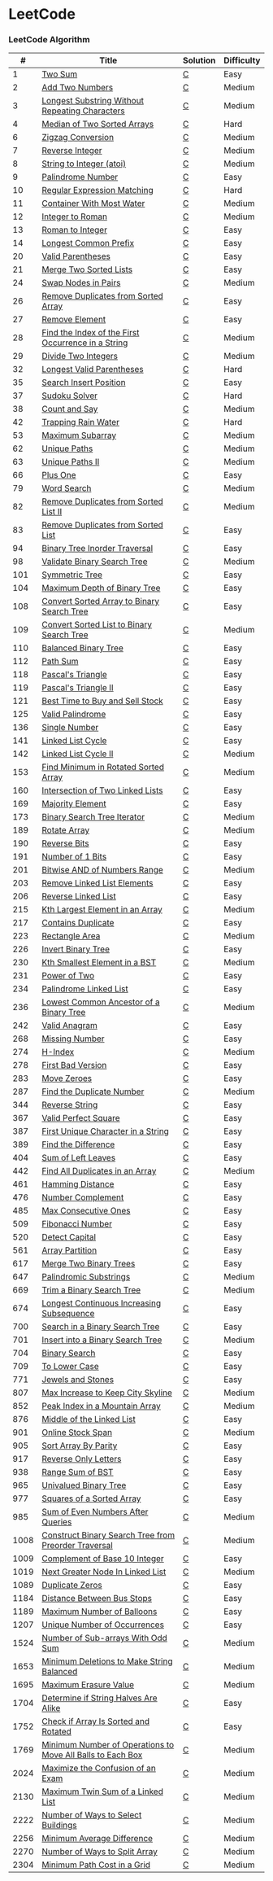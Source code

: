 
# LeetCode

### LeetCode Algorithm

| #    | Title                                                                                                                                                  | Solution          | Difficulty |
| ---- | ------------------------------------------------------------------------------------------------------------------------------------------------------ | ----------------- | ---------- |
| 1    | [Two Sum](https://leetcode.com/problems/two-sum)                                                                                                       | [C](./src/1.c)    | Easy       |
| 2    | [Add Two Numbers](https://leetcode.com/problems/add-two-numbers)                                                                                       | [C](./src/2.c)    | Medium     |
| 3    | [Longest Substring Without Repeating Characters](https://leetcode.com/problems/longest-substring-without-repeating-characters)                         | [C](./src/3.c)    | Medium     |
| 4    | [Median of Two Sorted Arrays](https://leetcode.com/problems/median-of-two-sorted-arrays)                                                               | [C](./src/4.c)    | Hard       |
| 6    | [Zigzag Conversion](https://leetcode.com/problems/zigzag-conversion)                                                                                   | [C](./src/6.c)    | Medium     |
| 7    | [Reverse Integer](https://leetcode.com/problems/reverse-integer)                                                                                       | [C](./src/7.c)    | Medium     |
| 8    | [String to Integer (atoi)](https://leetcode.com/problems/string-to-integer-atoi)                                                                       | [C](./src/8.c)    | Medium     |
| 9    | [Palindrome Number](https://leetcode.com/problems/palindrome-number)                                                                                   | [C](./src/9.c)    | Easy       |
| 10   | [Regular Expression Matching](https://leetcode.com/problems/regular-expression-matching)                                                               | [C](./src/10.c)   | Hard       |
| 11   | [Container With Most Water](https://leetcode.com/problems/container-with-most-water)                                                                   | [C](./src/11.c)   | Medium     |
| 12   | [Integer to Roman](https://leetcode.com/problems/integer-to-roman)                                                                                     | [C](./src/12.c)   | Medium     |
| 13   | [Roman to Integer](https://leetcode.com/problems/roman-to-integer)                                                                                     | [C](./src/13.c)   | Easy       |
| 14   | [Longest Common Prefix](https://leetcode.com/problems/longest-common-prefix)                                                                           | [C](./src/14.c)   | Easy       |
| 20   | [Valid Parentheses](https://leetcode.com/problems/valid-parentheses)                                                                                   | [C](./src/20.c)   | Easy       |
| 21   | [Merge Two Sorted Lists](https://leetcode.com/problems/merge-two-sorted-lists)                                                                         | [C](./src/21.c)   | Easy       |
| 24   | [Swap Nodes in Pairs](https://leetcode.com/problems/swap-nodes-in-pairs)                                                                               | [C](./src/24.c)   | Medium     |
| 26   | [Remove Duplicates from Sorted Array](https://leetcode.com/problems/remove-duplicates-from-sorted-array)                                               | [C](./src/26.c)   | Easy       |
| 27   | [Remove Element](https://leetcode.com/problems/remove-element)                                                                                         | [C](./src/27.c)   | Easy       |
| 28   | [Find the Index of the First Occurrence in a String](https://leetcode.com/problems/find-the-index-of-the-first-occurrence-in-a-string)                 | [C](./src/28.c)   | Medium     |
| 29   | [Divide Two Integers](https://leetcode.com/problems/divide-two-integers)                                                                               | [C](./src/29.c)   | Medium     |
| 32   | [Longest Valid Parentheses](https://leetcode.com/problems/longest-valid-parentheses)                                                                   | [C](./src/32.c)   | Hard       |
| 35   | [Search Insert Position](https://leetcode.com/problems/search-insert-position)                                                                         | [C](./src/35.c)   | Easy       |
| 37   | [Sudoku Solver](https://leetcode.com/problems/sudoku-solver)                                                                                           | [C](./src/37.c)   | Hard       |
| 38   | [Count and Say](https://leetcode.com/problems/count-and-say)                                                                                           | [C](./src/38.c)   | Medium     |
| 42   | [Trapping Rain Water](https://leetcode.com/problems/trapping-rain-water)                                                                               | [C](./src/42.c)   | Hard       |
| 53   | [Maximum Subarray](https://leetcode.com/problems/maximum-subarray)                                                                                     | [C](./src/53.c)   | Medium     |
| 62   | [Unique Paths](https://leetcode.com/problems/unique-paths)                                                                                             | [C](./src/62.c)   | Medium     |
| 63   | [Unique Paths II](https://leetcode.com/problems/unique-paths-ii)                                                                                       | [C](./src/63.c)   | Medium     |
| 66   | [Plus One](https://leetcode.com/problems/plus-one)                                                                                                     | [C](./src/66.c)   | Easy       |
| 79   | [Word Search](https://leetcode.com/problems/word-search)                                                                                               | [C](./src/79.c)   | Medium     |
| 82   | [Remove Duplicates from Sorted List II](https://leetcode.com/problems/remove-duplicates-from-sorted-list-ii)                                           | [C](./src/82.c)   | Medium     |
| 83   | [Remove Duplicates from Sorted List](https://leetcode.com/problems/remove-duplicates-from-sorted-list)                                                 | [C](./src/83.c)   | Easy       |
| 94   | [Binary Tree Inorder Traversal](https://leetcode.com/problems/binary-tree-inorder-traversal)                                                           | [C](./src/94.c)   | Easy       |
| 98   | [Validate Binary Search Tree](https://leetcode.com/problems/validate-binary-search-tree)                                                               | [C](./src/98.c)   | Medium     |
| 101  | [Symmetric Tree](https://leetcode.com/problems/symmetric-tree)                                                                                         | [C](./src/101.c)  | Easy       |
| 104  | [Maximum Depth of Binary Tree](https://leetcode.com/problems/maximum-depth-of-binary-tree)                                                             | [C](./src/104.c)  | Easy       |
| 108  | [Convert Sorted Array to Binary Search Tree](https://leetcode.com/problems/convert-sorted-array-to-binary-search-tree)                                 | [C](./src/108.c)  | Easy       |
| 109  | [Convert Sorted List to Binary Search Tree](https://leetcode.com/problems/convert-sorted-list-to-binary-search-tree)                                   | [C](./src/109.c)  | Medium     |
| 110  | [Balanced Binary Tree](https://leetcode.com/problems/balanced-binary-tree)                                                                             | [C](./src/110.c)  | Easy       |
| 112  | [Path Sum](https://leetcode.com/problems/path-sum)                                                                                                     | [C](./src/112.c)  | Easy       |
| 118  | [Pascal's Triangle](https://leetcode.com/problems/pascals-triangle)                                                                                    | [C](./src/118.c)  | Easy       |
| 119  | [Pascal's Triangle II](https://leetcode.com/problems/pascals-triangle-ii)                                                                              | [C](./src/119.c)  | Easy       |
| 121  | [Best Time to Buy and Sell Stock](https://leetcode.com/problems/best-time-to-buy-and-sell-stock)                                                       | [C](./src/121.c)  | Easy       |
| 125  | [Valid Palindrome](https://leetcode.com/problems/valid-palindrome)                                                                                     | [C](./src/125.c)  | Easy       |
| 136  | [Single Number](https://leetcode.com/problems/single-number)                                                                                           | [C](./src/136.c)  | Easy       |
| 141  | [Linked List Cycle](https://leetcode.com/problems/linked-list-cycle)                                                                                   | [C](./src/141.c)  | Easy       |
| 142  | [Linked List Cycle II](https://leetcode.com/problems/linked-list-cycle-ii)                                                                             | [C](./src/142.c)  | Medium     |
| 153  | [Find Minimum in Rotated Sorted Array](https://leetcode.com/problems/find-minimum-in-rotated-sorted-array)                                             | [C](./src/153.c)  | Medium     |
| 160  | [Intersection of Two Linked Lists](https://leetcode.com/problems/intersection-of-two-linked-lists)                                                     | [C](./src/160.c)  | Easy       |
| 169  | [Majority Element](https://leetcode.com/problems/majority-element)                                                                                     | [C](./src/169.c)  | Easy       |
| 173  | [Binary Search Tree Iterator](https://leetcode.com/problems/binary-search-tree-iterator)                                                               | [C](./src/173.c)  | Medium     |
| 189  | [Rotate Array](https://leetcode.com/problems/rotate-array)                                                                                             | [C](./src/189.c)  | Medium     |
| 190  | [Reverse Bits](https://leetcode.com/problems/reverse-bits)                                                                                             | [C](./src/190.c)  | Easy       |
| 191  | [Number of 1 Bits](https://leetcode.com/problems/number-of-1-bits)                                                                                     | [C](./src/191.c)  | Easy       |
| 201  | [Bitwise AND of Numbers Range](https://leetcode.com/problems/bitwise-and-of-numbers-range)                                                             | [C](./src/201.c)  | Medium     |
| 203  | [Remove Linked List Elements](https://leetcode.com/problems/remove-linked-list-elements)                                                               | [C](./src/203.c)  | Easy       |
| 206  | [Reverse Linked List](https://leetcode.com/problems/reverse-linked-list)                                                                               | [C](./src/206.c)  | Easy       |
| 215  | [Kth Largest Element in an Array](https://leetcode.com/problems/kth-largest-element-in-an-array)                                                       | [C](./src/215.c)  | Medium     |
| 217  | [Contains Duplicate](https://leetcode.com/problems/contains-duplicate)                                                                                 | [C](./src/217.c)  | Easy       |
| 223  | [Rectangle Area](https://leetcode.com/problems/rectangle-area)                                                                                         | [C](./src/223.c)  | Medium     |
| 226  | [Invert Binary Tree](https://leetcode.com/problems/invert-binary-tree)                                                                                 | [C](./src/226.c)  | Easy       |
| 230  | [Kth Smallest Element in a BST](https://leetcode.com/problems/kth-smallest-element-in-a-bst)                                                           | [C](./src/230.c)  | Medium     |
| 231  | [Power of Two](https://leetcode.com/problems/power-of-two)                                                                                             | [C](./src/231.c)  | Easy       |
| 234  | [Palindrome Linked List](https://leetcode.com/problems/palindrome-linked-list)                                                                         | [C](./src/234.c)  | Easy       |
| 236  | [Lowest Common Ancestor of a Binary Tree](https://leetcode.com/problems/lowest-common-ancestor-of-a-binary-tree)                                       | [C](./src/236.c)  | Medium     |
| 242  | [Valid Anagram](https://leetcode.com/problems/valid-anagram)                                                                                           | [C](./src/242.c)  | Easy       |
| 268  | [Missing Number](https://leetcode.com/problems/missing-number)                                                                                         | [C](./src/268.c)  | Easy       |
| 274  | [H-Index](https://leetcode.com/problems/h-index)                                                                                                       | [C](./src/274.c)  | Medium     |
| 278  | [First Bad Version](https://leetcode.com/problems/first-bad-version)                                                                                   | [C](./src/278.c)  | Easy       |
| 283  | [Move Zeroes](https://leetcode.com/problems/move-zeroes)                                                                                               | [C](./src/283.c)  | Easy       |
| 287  | [Find the Duplicate Number](https://leetcode.com/problems/find-the-duplicate-number)                                                                   | [C](./src/287.c)  | Medium     |
| 344  | [Reverse String](https://leetcode.com/problems/reverse-string)                                                                                         | [C](./src/344.c)  | Easy       |
| 367  | [Valid Perfect Square](https://leetcode.com/problems/valid-perfect-square)                                                                             | [C](./src/367.c)  | Easy       |
| 387  | [First Unique Character in a String](https://leetcode.com/problems/first-unique-character-in-a-string)                                                 | [C](./src/387.c)  | Easy       |
| 389  | [Find the Difference](https://leetcode.com/problems/find-the-difference)                                                                               | [C](./src/389.c)  | Easy       |
| 404  | [Sum of Left Leaves](https://leetcode.com/problems/sum-of-left-leaves)                                                                                 | [C](./src/404.c)  | Easy       |
| 442  | [Find All Duplicates in an Array](https://leetcode.com/problems/find-all-duplicates-in-an-array)                                                       | [C](./src/442.c)  | Medium     |
| 461  | [Hamming Distance](https://leetcode.com/problems/hamming-distance)                                                                                     | [C](./src/461.c)  | Easy       |
| 476  | [Number Complement](https://leetcode.com/problems/number-complement)                                                                                   | [C](./src/476.c)  | Easy       |
| 485  | [Max Consecutive Ones](https://leetcode.com/problems/max-consecutive-ones)                                                                             | [C](./src/485.c)  | Easy       |
| 509  | [Fibonacci Number](https://leetcode.com/problems/fibonacci-number)                                                                                     | [C](./src/509.c)  | Easy       |
| 520  | [Detect Capital](https://leetcode.com/problems/detect-capital)                                                                                         | [C](./src/520.c)  | Easy       |
| 561  | [Array Partition](https://leetcode.com/problems/array-partition)                                                                                       | [C](./src/561.c)  | Easy       |
| 617  | [Merge Two Binary Trees](https://leetcode.com/problems/merge-two-binary-trees)                                                                         | [C](./src/617.c)  | Easy       |
| 647  | [Palindromic Substrings](https://leetcode.com/problems/palindromic-substrings)                                                                         | [C](./src/647.c)  | Medium     |
| 669  | [Trim a Binary Search Tree](https://leetcode.com/problems/trim-a-binary-search-tree)                                                                   | [C](./src/669.c)  | Medium     |
| 674  | [Longest Continuous Increasing Subsequence](https://leetcode.com/problems/longest-continuous-increasing-subsequence)                                   | [C](./src/674.c)  | Easy       |
| 700  | [Search in a Binary Search Tree](https://leetcode.com/problems/search-in-a-binary-search-tree)                                                         | [C](./src/700.c)  | Easy       |
| 701  | [Insert into a Binary Search Tree](https://leetcode.com/problems/insert-into-a-binary-search-tree)                                                     | [C](./src/701.c)  | Medium     |
| 704  | [Binary Search](https://leetcode.com/problems/binary-search)                                                                                           | [C](./src/704.c)  | Easy       |
| 709  | [To Lower Case](https://leetcode.com/problems/to-lower-case)                                                                                           | [C](./src/709.c)  | Easy       |
| 771  | [Jewels and Stones](https://leetcode.com/problems/jewels-and-stones)                                                                                   | [C](./src/771.c)  | Easy       |
| 807  | [Max Increase to Keep City Skyline](https://leetcode.com/problems/max-increase-to-keep-city-skyline)                                                   | [C](./src/807.c)  | Medium     |
| 852  | [Peak Index in a Mountain Array](https://leetcode.com/problems/peak-index-in-a-mountain-array)                                                         | [C](./src/852.c)  | Medium     |
| 876  | [Middle of the Linked List](https://leetcode.com/problems/middle-of-the-linked-list)                                                                   | [C](./src/876.c)  | Easy       |
| 901  | [Online Stock Span](https://leetcode.com/problems/online-stock-span)                                                                                   | [C](./src/901.c)  | Medium     |
| 905  | [Sort Array By Parity](https://leetcode.com/problems/sort-array-by-parity)                                                                             | [C](./src/905.c)  | Easy       |
| 917  | [Reverse Only Letters](https://leetcode.com/problems/reverse-only-letters)                                                                             | [C](./src/917.c)  | Easy       |
| 938  | [Range Sum of BST](https://leetcode.com/problems/range-sum-of-bst)                                                                                     | [C](./src/938.c)  | Easy       |
| 965  | [Univalued Binary Tree](https://leetcode.com/problems/univalued-binary-tree)                                                                           | [C](./src/965.c)  | Easy       |
| 977  | [Squares of a Sorted Array](https://leetcode.com/problems/squares-of-a-sorted-array)                                                                   | [C](./src/977.c)  | Easy       |
| 985  | [Sum of Even Numbers After Queries](https://leetcode.com/problems/sum-of-even-numbers-after-queries)                                                   | [C](./src/985.c)  | Medium     |
| 1008 | [Construct Binary Search Tree from Preorder Traversal](https://leetcode.com/problems/construct-binary-search-tree-from-preorder-traversal)             | [C](./src/1008.c) | Medium     |
| 1009 | [Complement of Base 10 Integer](https://leetcode.com/problems/complement-of-base-10-integer)                                                           | [C](./src/1009.c) | Easy       |
| 1019 | [Next Greater Node In Linked List](https://leetcode.com/problems/next-greater-node-in-linked-list)                                                     | [C](./src/1019.c) | Medium     |
| 1089 | [Duplicate Zeros](https://leetcode.com/problems/duplicate-zeros)                                                                                       | [C](./src/1089.c) | Easy       |
| 1184 | [Distance Between Bus Stops](https://leetcode.com/problems/distance-between-bus-stops)                                                                 | [C](./src/1184.c) | Easy       |
| 1189 | [Maximum Number of Balloons](https://leetcode.com/problems/maximum-number-of-balloons)                                                                 | [C](./src/1189.c) | Easy       |
| 1207 | [Unique Number of Occurrences](https://leetcode.com/problems/unique-number-of-occurrences)                                                             | [C](./src/1207.c) | Easy       |
| 1524 | [Number of Sub-arrays With Odd Sum](https://leetcode.com/problems/number-of-sub-arrays-with-odd-sum)                                                   | [C](./src/1524.c) | Medium     |
| 1653 | [Minimum Deletions to Make String Balanced](https://leetcode.com/problems/minimum-deletions-to-make-string-balanced)                                   | [C](./src/1653.c) | Medium     |
| 1695 | [Maximum Erasure Value](https://leetcode.com/problems/maximum-erasure-value)                                                                           | [C](./src/1695.c) | Medium     |
| 1704 | [Determine if String Halves Are Alike](https://leetcode.com/problems/determine-if-string-halves-are-alike)                                             | [C](./src/1704.c) | Easy       |
| 1752 | [Check if Array Is Sorted and Rotated](https://leetcode.com/problems/check-if-array-is-sorted-and-rotated)                                             | [C](./src/1752.c) | Easy       |
| 1769 | [Minimum Number of Operations to Move All Balls to Each Box](https://leetcode.com/problems/minimum-number-of-operations-to-move-all-balls-to-each-box) | [C](./src/1769.c) | Medium     |
| 2024 | [Maximize the Confusion of an Exam](https://leetcode.com/problems/maximize-the-confusion-of-an-exam)                                                   | [C](./src/2024.c) | Medium     |
| 2130 | [Maximum Twin Sum of a Linked List](https://leetcode.com/problems/maximum-twin-sum-of-a-linked-list)                                                   | [C](./src/2130.c) | Medium     |
| 2222 | [Number of Ways to Select Buildings](https://leetcode.com/problems/number-of-ways-to-select-buildings)                                                 | [C](./src/2222.c) | Medium     |
| 2256 | [Minimum Average Difference](https://leetcode.com/problems/minimum-average-difference)                                                                 | [C](./src/2256.c) | Medium     |
| 2270 | [Number of Ways to Split Array](https://leetcode.com/problems/number-of-ways-to-split-array)                                                           | [C](./src/2270.c) | Medium     |
| 2304 | [Minimum Path Cost in a Grid](https://leetcode.com/problems/minimum-path-cost-in-a-grid)                                                               | [C](./src/2304.c) | Medium     |
